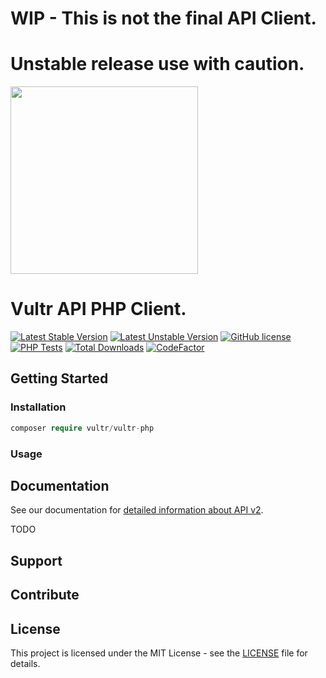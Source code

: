 # WIP - This is not the final API Client.
# Unstable release use with caution.

<img src="https://www.vultr.com/dist/img/brand/logo-dark.svg" width="300">

# Vultr API PHP Client.

[![Latest Stable Version](http://poser.pugx.org/vultr/vultr-php/v)](https://packagist.org/packages/vultr/vultr-php)
[![Latest Unstable Version](http://poser.pugx.org/vultr/vultr-php/v/unstable)](https://packagist.org/packages/vultr/vultr-php)
[![GitHub license](https://img.shields.io/badge/license-MIT-blue.svg?style=flat-square)](https://raw.githubusercontent.com/Porthorian/vultr-php/main/LICENSE)
[![PHP Tests](https://github.com/Porthorian/vultr-php/actions/workflows/php.yml/badge.svg?branch=main)](https://github.com/Porthorian/vultr-php/actions/workflows/php.yml)
[![Total Downloads](http://poser.pugx.org/vultr/vultr-php/downloads)](https://packagist.org/packages/vultr/vultr-php)
[![CodeFactor](https://www.codefactor.io/repository/github/porthorian/vultr-php/badge)](https://www.codefactor.io/repository/github/porthorian/vultr-php)

## Getting Started

### Installation
```php
composer require vultr/vultr-php
```

### Usage

## Documentation

See our documentation for [detailed information about API v2](https://www.vultr.com/api).

TODO

## Support

## Contribute

## License

This project is licensed under the MIT License - see the [LICENSE](LICENSE) file for details.

